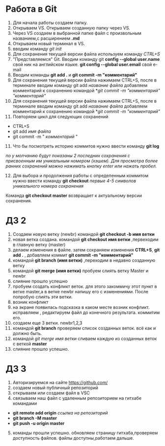 # Работа в Git
1. Для начала работы создаем папку. 
2. Открываем VS. Открываем созданную папку через VS.
3. Через VS создаем в выбранной папке файл с произвольным названием,с расширением **.md**
4. Открываем новый терминал в VS.
5. вводим команду *git init*
6. Для сохранения текущей версии файла используем команду *CTRL+S*
7. "Представляемся" Git. Вводим команду git  **config --global user.name** свой ник на английском языке.
**git config --global user.email** свой e-mail
8. Вводим команды **git add .** и **git commit -m "комментарий"**
9. Для сохранения текущей версии файла нажимаем CTRL+S, после в терминале вводим команду git add *название файла* 
добавляем комментарий к сохранению командой **git commit -m *"комментарий" "комментарий"**
9. Для сохранения текущей версии файла нажимаем CTRL+S, после в терминале вводим команду git add *название файла* 
добавляем комментарий к сохранению командой **git commit -m *"комментарий"**
10. Повторяем цикл для следующих сохранений
* CTRL+S
* git add *имя файла*
* git commit -m " *комментарий* "
11. Что бы посмотреть историю коммитов нужно ввести команду **git log** 

*по у молчанию будут показаны 2 последних сохранения с присвоенным им уникальным номером (хэшем). Для просмотра более ранних сохранений можно нажимать кнопку enter или нажать пробел.*

12. Для выбора и продолжения работы с определенным коммитом нужно ввести команду **git checkout** *первые 4-5 символов уникального номера сохранения*

Команда **git checkout master** возвращает к актуальному версии сохранения.



# ДЗ 2

1. Создаем новую ветку (newbr) командой **git checkout -b имя ветки** 
2. новая ветка создана. командой **git checkout имя ветки** ,первеходим в главную ветку (master)
3. делаем изменения в файле. затем сохраняем изменения **CTRL+S**, **git add .** , добавляем коммит **git commit -m "комментарий"**
4. командой **git branch (имя ветки)** ,переходим в недавно созданную ветку
5. командой **git merge (имя ветки)** пробуем слиять ветку Master и newbr
6. слияние прошло успешно 
7. пробуем создать конфликт веток. для этого закоммичу этот пункт в ветке master,а в ветке newbr напишу его с изменениями. После попробую слиять эти ветки.
8. возник конфликт
9. на экране появилась подсказка в каком месте возник конфликт. исправляем , редактируем файл до конечного результата. коммитим его.
10. создаем еще 3 ветки. newbr1,2,3
11. командой **git branch** проверяем список созданных веток. всё как и должно быть.
12. командой *git merge *имя ветки** сливаем каждую из созданных веток с веткой **master**
13. слияние прошло успешно. 


# ДЗ 3

1. Авторизируемся на сайте https://github.com/
2. создаем новый публичный репозиторий 
3. открываем или создаем файл в VSC 
4. связываем наш файл с удаленным репозиторием на гитхабе командами 
* **git remote add origin** *ссылка на репозиторий*
* **git branch -M master**
* **git push -u origin master**
5. команды прошли успешно. обновляем страницу гитхаба,проверяем доступность файлов. файлы доступны,работаем дальше.
